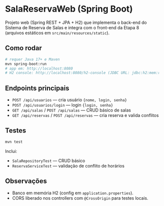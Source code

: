 # SalaReservaWeb (Spring Boot)

Projeto web (Spring REST + JPA + H2) que implementa o back-end do Sistema de Reserva de Salas e integra com o front-end da Etapa 8 (arquivos estáticos em `src/main/resources/static`).

## Como rodar
```bash
# requer Java 17+ e Maven
mvn spring-boot:run
# app em: http://localhost:8080
# H2 console: http://localhost:8080/h2-console (JDBC URL: jdbc:h2:mem:reservas)
```

## Endpoints principais
- `POST /api/usuarios` — cria usuário `{nome, login, senha}`
- `POST /api/usuarios/login` — login `{login, senha}`
- `GET /api/salas` / `POST /api/salas` — CRUD básico de salas
- `GET /api/reservas` / `POST /api/reservas` — cria reserva e valida conflitos

## Testes
```bash
mvn test
```
Inclui:
- `SalaRepositoryTest` — CRUD básico
- `ReservaServiceTest` — validação de conflito de horários

## Observações
- Banco em memória H2 (config em `application.properties`).
- CORS liberado nos controllers com `@CrossOrigin` para testes locais.
